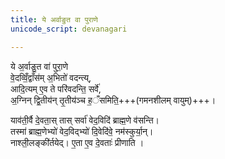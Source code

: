 ```yaml
---
title: ये अर्वाङुत वा पुराणे
unicode_script: devanagari

---
```


ये अ॒र्वाङु॒त वा॑ पुरा॒णे  
वे॒दव्विँ॒द्वाँस॑म् अ॒भितो॑ वदन्त्य्,  
आदि॒त्यम् ए॒व ते परि॑वदन्ति॒ सर्वे॑,  
अ॒ग्निन् द्वि॒तीय॑न् तृ॒तीय॑ञ्च ह॒ँसमिति॒+++(गमनशीलम् वायुम्)+++।  

याव॑ती॒र्वै दे॒वता॒स् तास् सर्वा॑ वेद॒विदि॑ ब्राह्म॒णे व॑सन्ति।  
तस्मा॑ ब्राह्म॒णेभ्यो॑ वेद॒विद्भ्यो॑ दि॒वेदि॑वे॒ नम॑स्कुर्या॒न्।  
नाश्ली॒लङ्की॑र्तयेद्। ए॒ता ए॒व दे॒वताः॑ प्रीणाति ।

